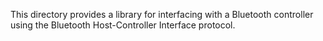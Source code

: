 This directory provides a library for interfacing with a Bluetooth controller
using the Bluetooth Host-Controller Interface protocol.
